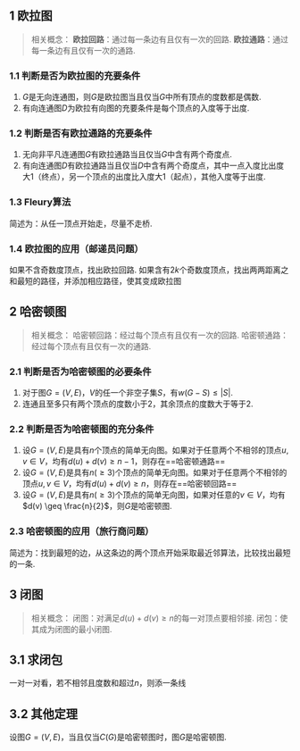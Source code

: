 ## 1 欧拉图
> 相关概念：
> **欧拉回路**：通过每一条边有且仅有一次的回路.
> **欧拉通路**：通过每一条边有且仅有一次的通路.
### 1.1 判断是否为欧拉图的充要条件
1. $G$是无向连通图，则$G$是欧拉图当且仅当$G$中所有顶点的度数都是偶数.
2. 有向连通图$D$为欧拉有向图的充要条件是每个顶点的入度等于出度.
### 1.2 判断是否有欧拉通路的充要条件
1. 无向非平凡连通图$G$有欧拉通路当且仅当$G$中含有两个奇度点.
2. 有向连通图$D$有欧拉通路当且仅当$D$中含有两个奇度点，其中一点入度比出度大1（终点），另一个顶点的出度比入度大1（起点），其他入度等于出度.
### 1.3 Fleury算法
简述为：从任一顶点开始走，尽量不走桥.
### 1.4 欧拉图的应用（邮递员问题）
如果不含奇数度顶点，找出欧拉回路.
如果含有$2k$个奇数度顶点，找出两两距离之和最短的路径，并添加相应路径，使其变成欧拉图
## 2 哈密顿图
> 相关概念：
> 哈密顿回路：经过每个顶点有且仅有一次的回路.
> 哈密顿通路：经过每个顶点有且仅有一次的通路.
### 2.1 判断是否为哈密顿图的必要条件
1. 对于图$G=(V,E)$，$V$的任一个非空子集$S$，有$w(G-S) \leq |S|$.
2. 连通且至多只有两个顶点的度数小于2，其余顶点的度数大于等于2.
### 2.2 判断是否为哈密顿图的充分条件
1. 设$G=(V,E)$是具有$n$个顶点的简单无向图。如果对于任意两个不相邻的顶点$u,v \in V$，均有$d(u)+d(v) \geq n-1$，则存在==哈密顿通路==
 2. 设$G=(V,E)$是具有$n(\geq 3)$个顶点的简单无向图。如果对于任意两个不相邻的顶点$u,v \in V$，均有$d(u)+d(v) \geq n$，则存在==哈密顿回路==
 3. 设$G=(V,E)$是具有$n(\geq 3)$个顶点的简单无向图，如果对任意的$v \in V$，均有$d(v) \geq \frac{n}{2}$，则$G$是哈密顿图.
 ### 2.3 哈密顿图的应用（旅行商问题）
 简述为：找到最短的边，从这条边的两个顶点开始采取最近邻算法，比较找出最短的一条.
 ## 3 闭图
 > 相关概念：
 > 闭图：对满足$d(u)+d(v) \geq n$的每一对顶点要相邻接.
 > 闭包：使其成为闭图的最小闭图.
 ## 3.1 求闭包
 一对一对看，若不相邻且度数和超过$n$，则添一条线
 ## 3.2 其他定理
 设图$G=(V,E)$，当且仅当$C(G)$是哈密顿图时，图$G$是哈密顿图.
